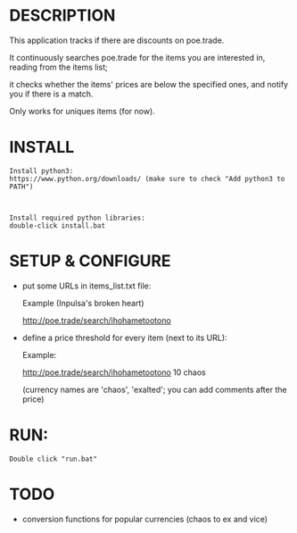# DESCRIPTION

This application tracks if there are discounts on poe.trade.

It continuously searches poe.trade for the items you are interested in, reading from the items list;

it checks whether the items' prices are below the specified ones, and notify you if there is a match.



Only works for uniques items (for now).





# INSTALL


	Install python3:
	https://www.python.org/downloads/ (make sure to check "Add python3 to PATH")



	Install required python libraries:
	double-click install.bat




# SETUP & CONFIGURE

- put some URLs in items_list.txt file:

	Example (Inpulsa's broken heart)

	http://poe.trade/search/ihohametootono



- define a price threshold for every item (next to its URL):

	Example:

	http://poe.trade/search/ihohametootono 10 chaos



	(currency names are 'chaos', 'exalted';
	you can add comments after the price)




# RUN:
	Double click "run.bat"






# TODO

- conversion functions for popular currencies (chaos to ex and vice)


